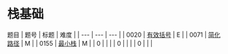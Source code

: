 <!--
 * @Author: QDX
 * @Date: 2022-12-23 11:21:55
 * @Description: 
-->
# 栈基础

题目
| 题号 | 标题 | 难度 | 
| --- | --- | --- |
| 0020 | [有效括号](../solutions/0020_%E6%9C%89%E6%95%88%E6%8B%AC%E5%8F%B7.ipynb) | E |
| 0071 | [简化路径](../solutions/0071_%E7%AE%80%E5%8C%96%E8%B7%AF%E5%BE%84.ipynb) | M |
| 0155 | [最小栈](../solutions/0155_%E6%9C%80%E5%B0%8F%E6%A0%88.ipynb) | M |
| 0 | []() |  |
| 0 | []() |  |
| 0 | []() |  |